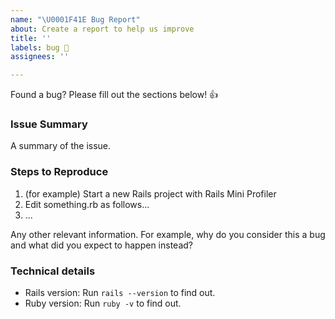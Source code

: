 ```yaml
---
name: "\U0001F41E Bug Report"
about: Create a report to help us improve
title: ''
labels: bug 🐛
assignees: ''

---
```


Found a bug? Please fill out the sections below! 👍

### Issue Summary

A summary of the issue.

### Steps to Reproduce

1. (for example) Start a new Rails project with Rails Mini Profiler
2. Edit something.rb as follows...
3. ...

Any other relevant information. For example, why do you consider this a bug and what did you expect to happen instead?

### Technical details

* Rails version: Run `rails --version` to find out.
* Ruby version: Run `ruby -v` to find out.
